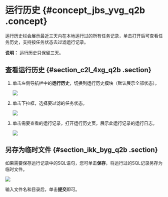 # 运行历史 {#concept_jbs_yvg_q2b .concept}

运行历史栏会展示最近三天内在本地运行过的所有任务记录，单击打开后可查看任务历史，支持按任务状态去过滤运行记录。

**说明：** 运行历史只保留三天。

## 查看运行历史 {#section_c2l_4xg_q2b .section}

1.  单击左侧导航栏中的**运行历史**，切换到运行历史模块（默认展示全部状态）。

    ![](http://static-aliyun-doc.oss-cn-hangzhou.aliyuncs.com/assets/img/16314/15367337947952_zh-CN.png)

2.  单击下拉框，选择要过滤的任务状态。

    ![](http://static-aliyun-doc.oss-cn-hangzhou.aliyuncs.com/assets/img/16314/15367337947953_zh-CN.png)

3.  单击需要查看的运行记录，打开运行历史页，展示此运行记录的运行日志。

    ![](http://static-aliyun-doc.oss-cn-hangzhou.aliyuncs.com/assets/img/16314/15367337947954_zh-CN.png)


## 另存为临时文件 {#section_ikk_byg_q2b .section}

如果需要保存运行记录中的SQL语句，您可单击**保存**，将运行过的SQL记录另存为临时文件。

![](http://static-aliyun-doc.oss-cn-hangzhou.aliyuncs.com/assets/img/16314/15367337947955_zh-CN.png)

输入文件名和目录后，单击**提交**即可。

